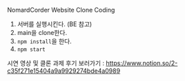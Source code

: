 NomardCorder Website Clone Coding

1. 서버를 실행시킨다. (BE 참고)
2. main을 clone한다. 
3. ```npm install```을 한다.
4. ```npm start```

시연 영상 및 클론 과제 후기 보러가기 :
https://www.notion.so/2-c35f271e15404a9a9929274bde4a0989



